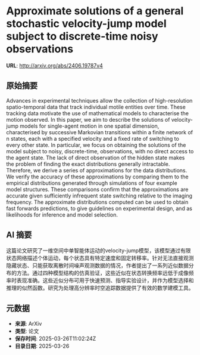 # Approximate solutions of a general stochastic velocity-jump model subject to discrete-time noisy observations

**URL**: http://arxiv.org/abs/2406.19787v4

## 原始摘要

Advances in experimental techniques allow the collection of high-resolution
spatio-temporal data that track individual motile entities over time. These
tracking data motivate the use of mathematical models to characterise the
motion observed. In this paper, we aim to describe the solutions of
velocity-jump models for single-agent motion in one spatial dimension,
characterised by successive Markovian transitions within a finite network of n
states, each with a specified velocity and a fixed rate of switching to every
other state. In particular, we focus on obtaining the solutions of the model
subject to noisy, discrete-time, observations, with no direct access to the
agent state. The lack of direct observation of the hidden state makes the
problem of finding the exact distributions generally intractable. Therefore, we
derive a series of approximations for the data distributions. We verify the
accuracy of these approximations by comparing them to the empirical
distributions generated through simulations of four example model structures.
These comparisons confirm that the approximations are accurate given
sufficiently infrequent state switching relative to the imaging frequency. The
approximate distributions computed can be used to obtain fast forwards
predictions, to give guidelines on experimental design, and as likelihoods for
inference and model selection.


## AI 摘要

这篇论文研究了一维空间中单智能体运动的velocity-jump模型，该模型通过有限状态网络描述个体运动，每个状态具有特定速度和固定转移率。针对无法直接观测隐藏状态、只能获取离散时间噪声观测数据的情况，作者提出了一系列近似数据分布的方法。通过四种模型结构的仿真验证，这些近似在状态转换频率远低于成像频率时表现准确。这些近似分布可用于快速预测、指导实验设计，并作为模型选择和推理的似然函数。研究为处理高分辨率时空追踪数据提供了有效的数学建模工具。

## 元数据

- **来源**: ArXiv
- **类型**: 论文
- **保存时间**: 2025-03-26T11:02:24Z
- **目录日期**: 2025-03-26

